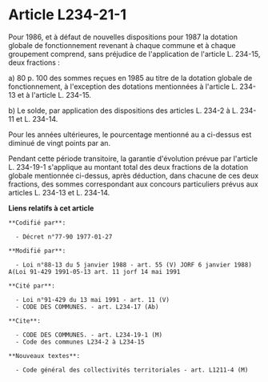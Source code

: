 # Article L234-21-1

Pour 1986, et à défaut de nouvelles dispositions pour 1987 la dotation globale de fonctionnement revenant à chaque commune et
à chaque groupement comprend, sans préjudice de l'application de l'article L. 234-15, deux fractions :

a) 80 p. 100 des sommes reçues en 1985 au titre de la dotation globale de fonctionnement, à l'exception des dotations
mentionnées à l'article L. 234-13 et à l'article L. 234-15.

b) Le solde, par application des dispositions des articles L. 234-2 à L. 234-11 et L. 234-14.

Pour les années ultérieures, le pourcentage mentionné au a ci-dessus est diminué de vingt points par an.

Pendant cette période transitoire, la garantie d'évolution prévue par l'article L. 234-19-1 s'applique au montant total des
deux fractions de la dotation globale mentionnée ci-dessus, après déduction, dans chacune de ces deux fractions, des sommes
correspondant aux concours particuliers prévus aux articles L. 234-13 et L. 234-14.

**Liens relatifs à cet article**

	**Codifié par**:

	  - Décret n°77-90 1977-01-27

	**Modifié par**:

	  - Loi n°88-13 du 5 janvier 1988 - art. 55 (V) JORF 6 janvier 1988) A(Loi 91-429 1991-05-13 art. 11 jorf 14 mai 1991

	**Cité par**:

	  - Loi n°91-429 du 13 mai 1991 - art. 11 (V)
	  - CODE DES COMMUNES. - art. L234-17 (Ab)

	**Cite**:

	  - CODE DES COMMUNES. - art. L234-19-1 (M)
	  - Code des communes L234-2 à L234-15

	**Nouveaux textes**:

	  - Code général des collectivités territoriales - art. L1211-4 (M)

